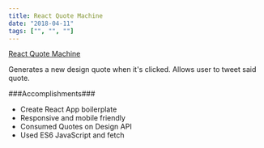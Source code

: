 ```yaml
---
title: React Quote Machine
date: "2018-04-11"
tags: ["", "", ""]
---
```


[React Quote Machine](https://helplah.github.io/react-quote-machine/)

Generates a new design quote when it's clicked. Allows user to tweet said quote.

###Accomplishments###
- Create React App boilerplate
- Responsive and mobile friendly
- Consumed Quotes on Design API
- Used ES6 JavaScript and fetch